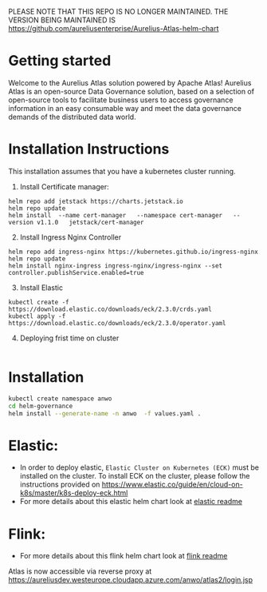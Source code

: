 PLEASE NOTE THAT THIS REPO IS NO LONGER MAINTAINED. THE VERSION BEING MAINTAINED IS https://github.com/aureliusenterprise/Aurelius-Atlas-helm-chart



Getting started
===============
Welcome to the Aurelius Atlas solution powered by Apache Atlas! Aurelius Atlas is an open-source Data Governance solution, based on a selection of open-source tools to facilitate business users to access governance information in an easy consumable way and meet the data governance demands of the distributed data world.



Installation Instructions
=========================

This installation assumes that you have a kubernetes cluster running.

1. Install Certificate manager:
```commandline
helm repo add jetstack https://charts.jetstack.io
helm repo update
helm install  --name cert-manager   --namespace cert-manager   --version v1.1.0   jetstack/cert-manager
```
2. Install Ingress Nginx Controller
```commandline
helm repo add ingress-nginx https://kubernetes.github.io/ingress-nginx
helm repo update
helm install nginx-ingress ingress-nginx/ingress-nginx --set controller.publishService.enabled=true
```
3. Install Elastic
```commandline
kubectl create -f https://download.elastic.co/downloads/eck/2.3.0/crds.yaml
kubectl apply -f https://download.elastic.co/downloads/eck/2.3.0/operator.yaml
```
4. Deploying frist time on cluster
```commandline

```

Installation
============

```bash
kubectl create namespace anwo
cd helm-governance
helm install --generate-name -n anwo  -f values.yaml .
```


Elastic:
===================
- In order to deploy elastic, ``Elastic Cluster on Kubernetes (ECK)`` must be installed on the cluster. To install ECK on the cluster, please follow the instructions provided on https://www.elastic.co/guide/en/cloud-on-k8s/master/k8s-deploy-eck.html
- For more details about this elastic helm chart look at [elastic readme](./charts/elastic/README.md)

Flink:
===================
- For more details about this flink helm chart look at [flink readme](./charts/flink/README.md)


Atlas is now accessible via reverse proxy at
https://aureliusdev.westeurope.cloudapp.azure.com/anwo/atlas2/login.jsp


